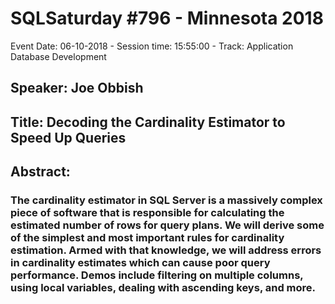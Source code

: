 # SQLSaturday #796 - Minnesota 2018
Event Date: 06-10-2018 - Session time: 15:55:00 - Track: Application  Database Development
## Speaker: Joe Obbish
## Title: Decoding the Cardinality Estimator to Speed Up Queries
## Abstract:
### The cardinality estimator in SQL Server is a massively complex piece of software that is responsible for calculating the estimated number of rows for query plans. We will derive some of the simplest and most important rules for cardinality estimation. Armed with that knowledge, we will address errors in cardinality estimates which can cause poor query performance. Demos include filtering on multiple columns, using local variables, dealing with ascending keys, and more.
